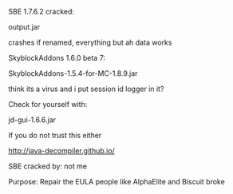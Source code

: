 SBE 1.7.6.2 cracked:

output.jar

crashes if renamed, everything but ah data works



SkyblockAddons 1.6.0 beta 7:

SkyblockAddons-1.5.4-for-MC-1.8.9.jar



think its a virus and i put session id logger in it?

Check for yourself with:

jd-gui-1.6.6.jar



If you do not trust this either

http://java-decompiler.github.io/



SBE cracked by: not me

Purpose: Repair the EULA people like AlphaElite and Biscuit broke

